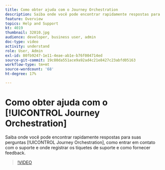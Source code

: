 ```yaml
---
title: Como obter ajuda com o Journey Orchestration
description: Saiba onde você pode encontrar rapidamente respostas para suas perguntas [!UICONTROL Journey Orchestration], como entrar em contato com o suporte e onde registrar os tíquetes de suporte e como fornecer feedback.
feature: Overview
topics: Help and Support
kt: 4019
thumbnail: 32010.jpg
audience: developer, business user, admin
doc-type: video
activity: understand
role: User, Admin
exl-id: 80fb9247-1e11-4eae-ab1e-b76f004714ed
source-git-commit: 19c80da551ace9a92ad4c21e8427c23abfd05163
workflow-type: tm+mt
source-wordcount: '68'
ht-degree: 17%

---
```


# Como obter ajuda com o [!UICONTROL Journey Orchestration]

Saiba onde você pode encontrar rapidamente respostas para suas perguntas [!UICONTROL Journey Orchestration], como entrar em contato com o suporte e onde registrar os tíquetes de suporte e como fornecer feedback.

>[!VIDEO](https://video.tv.adobe.com/v/32010?quality=12)

